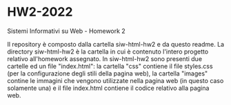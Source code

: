# HW2-2022
Sistemi Informativi su Web - Homework 2

Il repository è composto dalla cartella siw-html-hw2 e da questo readme. La directory siw-html-hw2 è la cartella in cui è contenuto l'intero progetto relativo all'homework assegnato. In siw-html-hw2 sono presenti due cartelle ed un file "index.html": la cartella "css" contiene il file styles.css (per la configurazione degli stili della pagina web), la cartella "images" contine le immagini che vengono utilizzate nella pagina web (in questo caso solamente una) e il file index.html contiene il codice relativo alla pagina web.
